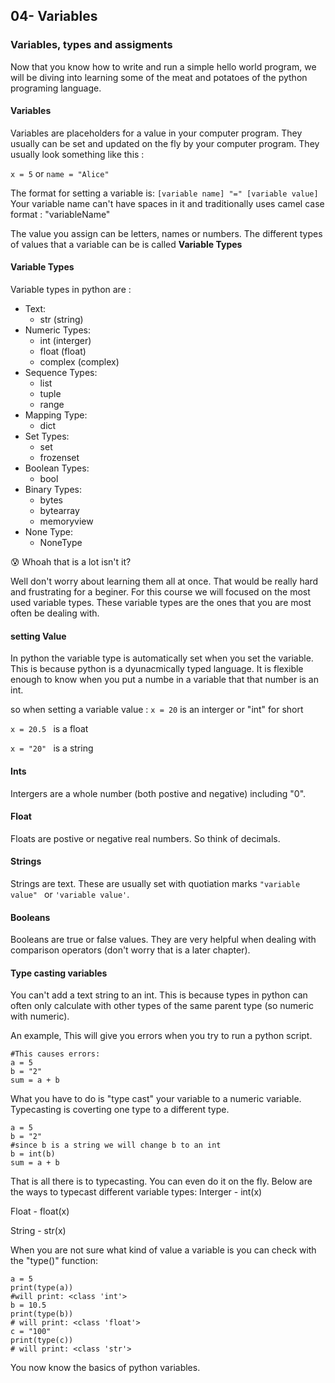 ## 04- Variables
### Variables, types and assigments 


Now that you know how to write and run a simple hello world program, we will be diving into learning some of the meat and potatoes of the python programing language. 

#### Variables 

Variables are placeholders for a value in your computer program. They usually can be set and updated on the fly by your computer program. 
They usually look something like this :

``` x = 5 ``` or ``` name = "Alice" ```

The format for setting a variable is:
```[variable name] "=" [variable value]```
Your variable name can't have spaces in it and traditionally uses camel case format : "variableName" 

The value you assign can be letters, names or numbers. The different types of values that a variable can be is called **Variable Types** 

#### Variable Types

Variable types in python are :
- Text:
  - str (string)  
- Numeric Types:
  - int (interger)
  - float (float)
  - complex  (complex)
- Sequence Types:
  - list
  - tuple
  - range
- Mapping Type:
  - dict
- Set Types:
  - set
  - frozenset
- Boolean Types:
  - bool 
- Binary Types:
  - bytes
  - bytearray
  - memoryview
- None Type:
  - NoneType 

:cold_sweat: Whoah that is a lot isn't it? 

Well don't worry about learning them all at once. That would be really hard and frustrating for a beginer.
For this course we will focused on the most used variable types. These variable types are the ones that you are most often be dealing with. 

#### setting Value 

In python the variable type is automatically set when you set the variable. This is because python is a dyunacmically typed language. It is flexible enough to know when you put a numbe in a variable that that number is an int. 

so when setting a variable value :
```x = 20``` is an interger or "int" for short

```x = 20.5 ``` is a float 

```x = "20" ``` is a string

#### Ints 
Intergers are a whole number (both postive and negative) including "0". 

#### Float
Floats are postive or negative real numbers. So think of decimals. 
#### Strings 
Strings are text. These are usually set with quotiation marks ```"variable value" ``` or ``` 'variable value' ```. 
#### Booleans 
Booleans are true or false values. They are very helpful when dealing with comparison operators (don't worry that is a later chapter). 


#### Type casting variables
You can't add a text string to an int. This is because types in python can often only calculate with other types of the same parent type (so numeric with numeric). 

An example, This will give you errors when you try to run a python script. 
```
#This causes errors:
a = 5
b = "2"
sum = a + b 
```

What you have to do is "type cast" your variable  to a numeric variable. Typecasting is coverting one type to a different type. 

```
a = 5
b = "2"
#since b is a string we will change b to an int
b = int(b)
sum = a + b 
```
That is all there is to typecasting. You can even do it on the fly. Below are the ways to typecast different variable types:
Interger - int(x)

Float - float(x)

String - str(x)

When you are not sure what kind of value a variable is you can check with the "type()" function:
```
a = 5
print(type(a))
#will print: <class 'int'>
b = 10.5
print(type(b))
# will print: <class 'float'>
c = "100"
print(type(c))
# will print: <class 'str'>

```

You now know the basics of python variables. 


